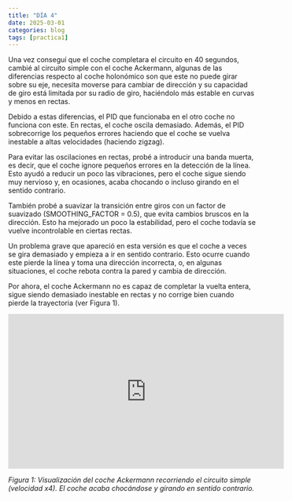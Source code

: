 ```yaml
---
title: "DÍA 4"
date: 2025-03-01
categories: blog
tags: [practica1]
---
```


Una vez conseguí que el coche completara el circuito en 40 segundos, cambié al circuito simple con el coche Ackermann, algunas de las diferencias respecto al coche holonómico son que este no puede girar sobre su eje, necesita moverse para cambiar de dirección y su capacidad de giro está limitada por su radio de giro, haciéndolo más estable en curvas y menos en rectas.

Debido a estas diferencias, el PID que funcionaba en el otro coche no funciona con este. En rectas, el coche oscila demasiado. Además, el PID sobrecorrige los pequeños errores haciendo que el coche se vuelva inestable a altas velocidades (haciendo zigzag).

Para evitar las oscilaciones en rectas, probé a introducir una banda muerta, es decir, que el coche ignore pequeños errores en la detección de la línea. Esto ayudó a reducir un poco las vibraciones, pero el coche sigue siendo muy nervioso y, en ocasiones, acaba chocando o incluso girando en el sentido contrario.

También probé a suavizar la transición entre giros con un factor de suavizado (SMOOTHING_FACTOR = 0.5), que evita cambios bruscos en la dirección. Esto ha mejorado un poco la estabilidad, pero el coche todavía se vuelve incontrolable en ciertas rectas.

Un problema grave que apareció en esta versión es que el coche a veces se gira demasiado y empieza a ir en sentido contrario. Esto ocurre cuando este pierde la línea y toma una dirección incorrecta, o, en algunas situaciones, el coche rebota contra la pared y cambia de dirección. 

Por ahora, el coche Ackermann no es capaz de completar la vuelta entera, sigue siendo demasiado inestable en rectas y no corrige bien cuando pierde la trayectoria (ver Figura 1).

<iframe width="560" height="315" src="https://www.youtube.com/embed/aOyMU9rRIx8" frameborder="0" allowfullscreen></iframe>
<p><em>Figura 1: Visualización del coche Ackermann recorriendo el circuito simple (velocidad x4). El coche acaba chocándose y girando en sentido contrario.</em></p>



